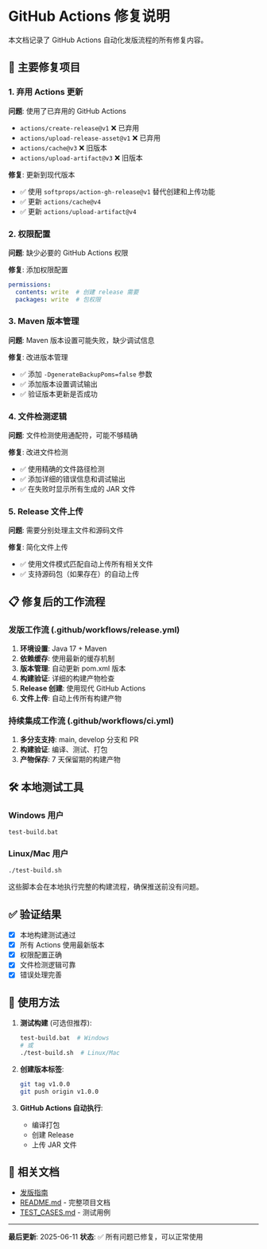# GitHub Actions 修复说明

本文档记录了 GitHub Actions 自动化发版流程的所有修复内容。

## 🔧 主要修复项目

### 1. 弃用 Actions 更新
**问题**: 使用了已弃用的 GitHub Actions
- `actions/create-release@v1` ❌ 已弃用
- `actions/upload-release-asset@v1` ❌ 已弃用
- `actions/cache@v3` ❌ 旧版本
- `actions/upload-artifact@v3` ❌ 旧版本

**修复**: 更新到现代版本
- ✅ 使用 `softprops/action-gh-release@v1` 替代创建和上传功能
- ✅ 更新 `actions/cache@v4`
- ✅ 更新 `actions/upload-artifact@v4`

### 2. 权限配置
**问题**: 缺少必要的 GitHub Actions 权限

**修复**: 添加权限配置
```yaml
permissions:
  contents: write  # 创建 release 需要
  packages: write  # 包权限
```

### 3. Maven 版本管理
**问题**: Maven 版本设置可能失败，缺少调试信息

**修复**: 改进版本管理
- ✅ 添加 `-DgenerateBackupPoms=false` 参数
- ✅ 添加版本设置调试输出
- ✅ 验证版本更新是否成功

### 4. 文件检测逻辑
**问题**: 文件检测使用通配符，可能不够精确

**修复**: 改进文件检测
- ✅ 使用精确的文件路径检测
- ✅ 添加详细的错误信息和调试输出
- ✅ 在失败时显示所有生成的 JAR 文件

### 5. Release 文件上传
**问题**: 需要分别处理主文件和源码文件

**修复**: 简化文件上传
- ✅ 使用文件模式匹配自动上传所有相关文件
- ✅ 支持源码包（如果存在）的自动上传

## 📋 修复后的工作流程

### 发版工作流 (.github/workflows/release.yml)
1. **环境设置**: Java 17 + Maven
2. **依赖缓存**: 使用最新的缓存机制
3. **版本管理**: 自动更新 pom.xml 版本
4. **构建验证**: 详细的构建产物检查
5. **Release 创建**: 使用现代 GitHub Actions
6. **文件上传**: 自动上传所有构建产物

### 持续集成工作流 (.github/workflows/ci.yml)
1. **多分支支持**: main, develop 分支和 PR
2. **构建验证**: 编译、测试、打包
3. **产物保存**: 7 天保留期的构建产物

## 🛠️ 本地测试工具

### Windows 用户
```batch
test-build.bat
```

### Linux/Mac 用户
```bash
./test-build.sh
```

这些脚本会在本地执行完整的构建流程，确保推送前没有问题。

## ✅ 验证结果

- [x] 本地构建测试通过
- [x] 所有 Actions 使用最新版本
- [x] 权限配置正确
- [x] 文件检测逻辑可靠
- [x] 错误处理完善

## 🚀 使用方法

1. **测试构建** (可选但推荐):
   ```bash
   test-build.bat  # Windows
   # 或
   ./test-build.sh  # Linux/Mac
   ```

2. **创建版本标签**:
   ```bash
   git tag v1.0.0
   git push origin v1.0.0
   ```

3. **GitHub Actions 自动执行**:
   - 编译打包
   - 创建 Release
   - 上传 JAR 文件

## 📖 相关文档

- [发版指南](RELEASE_GUIDE.md)
- [README.md](README.md) - 完整项目文档
- [TEST_CASES.md](TEST_CASES.md) - 测试用例

---

**最后更新**: 2025-06-11
**状态**: ✅ 所有问题已修复，可以正常使用 